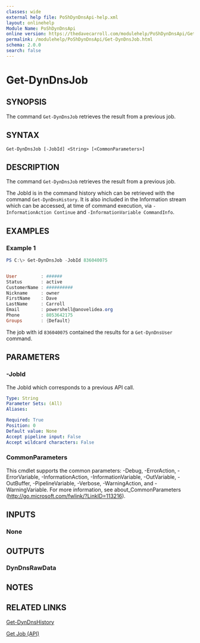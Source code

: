 ```yaml
---
classes: wide
external help file: PoShDynDnsApi-help.xml
layout: onlinehelp
Module Name: PoShDynDnsApi
online version: https://thedavecarroll.com/modulehelp/PoShDynDnsApi/Get-DynDnsJob.html
permalink: /modulehelp/PoShDynDnsApi/Get-DynDnsJob.html
schema: 2.0.0
search: false
---
```


# Get-DynDnsJob

## SYNOPSIS
The command `Get-DynDnsJob` retrieves the result from a previous job.

## SYNTAX

```
Get-DynDnsJob [-JobId] <String> [<CommonParameters>]
```

## DESCRIPTION
The command `Get-DynDnsJob` retrieves the result from a previous job.

The JobId is in the command history which can be retrieved with the command `Get-DynDnsHistory`. It is also included in
the Information stream which can be accessed, at time of command execution, via `-InformationAction Continue` and
`-InformationVariable CommandInfo`.

## EXAMPLES

### Example 1
```powershell
PS C:\> Get-DynDnsJob -JobId 836040075


User         : ######
Status       : active
CustomerName : ##########
Nickname     : owner
FirstName    : Dave
LastName     : Carroll
Email        : powershell@anovelidea.org
Phone        : 8053642175
Groups       : {Default}
```

The job with id `836040075` contained the results for a `Get-DynDnsUser` command.

## PARAMETERS

### -JobId
The JobId which corresponds to a previous API call.

```yaml
Type: String
Parameter Sets: (All)
Aliases:

Required: True
Position: 0
Default value: None
Accept pipeline input: False
Accept wildcard characters: False
```

### CommonParameters
This cmdlet supports the common parameters: -Debug, -ErrorAction, -ErrorVariable, -InformationAction, -InformationVariable, -OutVariable, -OutBuffer, -PipelineVariable, -Verbose, -WarningAction, and -WarningVariable. For more information, see about_CommonParameters (http://go.microsoft.com/fwlink/?LinkID=113216).

## INPUTS

### None

## OUTPUTS

### DynDnsRawData

## NOTES

## RELATED LINKS

[Get-DynDnsHistory](https://thedavecarroll.com/modulehelp/PoShDynDnsApi/Get-DynDnsHistory.html)

[Get Job (API)](https://help.dyn.com/get-job/)